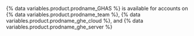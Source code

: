 {% data variables.product.prodname_GHAS %} is available for accounts on {% data variables.product.prodname_team %}, {% data variables.product.prodname_ghe_cloud %}, and {% data variables.product.prodname_ghe_server %}
